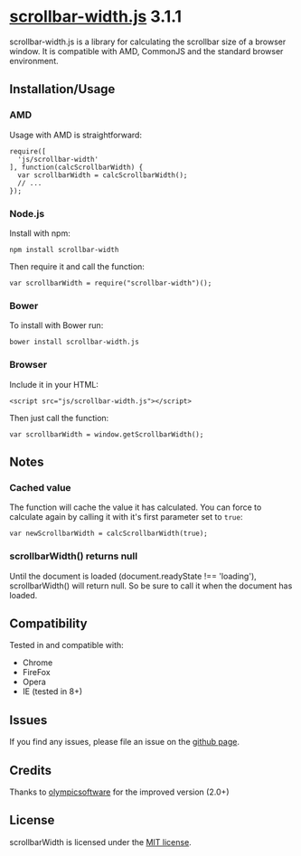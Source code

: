 # [scrollbar-width.js](https://github.com/olmokramer/scrollbar-width.js) 3.1.1

scrollbar-width.js is a library for calculating the scrollbar size of a browser window. It is compatible with AMD, CommonJS and the standard browser environment.

## Installation/Usage

### AMD

Usage with AMD is straightforward:

```
require([
  'js/scrollbar-width'
], function(calcScrollbarWidth) {
  var scrollbarWidth = calcScrollbarWidth();
  // ...
});
```

### Node.js

Install with npm:

```
npm install scrollbar-width
```

Then require it and call the function:

```
var scrollbarWidth = require("scrollbar-width")();
```

### Bower

To install with Bower run:

```
bower install scrollbar-width.js
```

### Browser

Include it in your HTML:

```
<script src="js/scrollbar-width.js"></script>
```

Then just call the function:

```
var scrollbarWidth = window.getScrollbarWidth();
```

## Notes

### Cached value

The function will cache the value it has calculated. You can force to calculate again by calling it with it's first parameter set to `true`:

```
var newScrollbarWidth = calcScrollbarWidth(true);
```

### scrollbarWidth() returns null

Until the document is loaded (document.readyState !== 'loading'), scrollbarWidth() will return null. So be sure to call it when the document has loaded.

## Compatibility

Tested in and compatible with:
- Chrome
- FireFox
- Opera
- IE (tested in 8+)

## Issues

If you find any issues, please file an issue on the
[github page](https://github.com/olmokramer/scrollbar-width.js/issues).

## Credits

Thanks to [olympicsoftware](https://github.com/olympicsoftware) for the improved version (2.0+)

## License

scrollbarWidth is licensed under the [MIT license](LICENSE).
